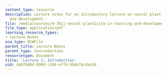```yaml
---
content_type: resource
description: Lecture notes for an introductory lecture on neural plasticity in learning
  and development.
file: /media/courses/9-301j-neural-plasticity-in-learning-and-development-spring-2002/4a6f648d090dc390eff456de76cdac6d_lecture_1_Notes.pdf
file_type: application/pdf
learning_resource_types:
- Lecture Notes
ocw_type: OCWFile
parent_title: Lecture Notes
parent_type: CourseSection
resourcetype: Document
title: 'Lecture 1: Introduction'
uid: 4a6f648d-090d-c390-eff4-56de76cdac6d
---
```

